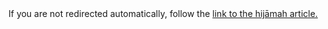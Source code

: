 [path: /hijamah]:/

<!DOCTYPE HTML>
<html lang="en-US">
    <head>
        <meta charset="UTF-8">
        <meta http-equiv="refresh" content="1;url=http://muhammadtim.com/ruqyah/hijamah">
        <script type="text/javascript">
            window.location.href = "http://muhammadtim.com/ruqyah/hijamah"
        </script>
        <title>Page Redirection to Muhammad Tim's Article on Hijāmah</title>
    </head>
    <body>
        <!-- Note: don't tell people to `click` the link, just tell them that it is a link. -->
        If you are not redirected automatically, follow the <a href='http://muhammadtim.com/ruqyah/hijamah'>link to the hijāmah article.</a>
    </body>
</html>